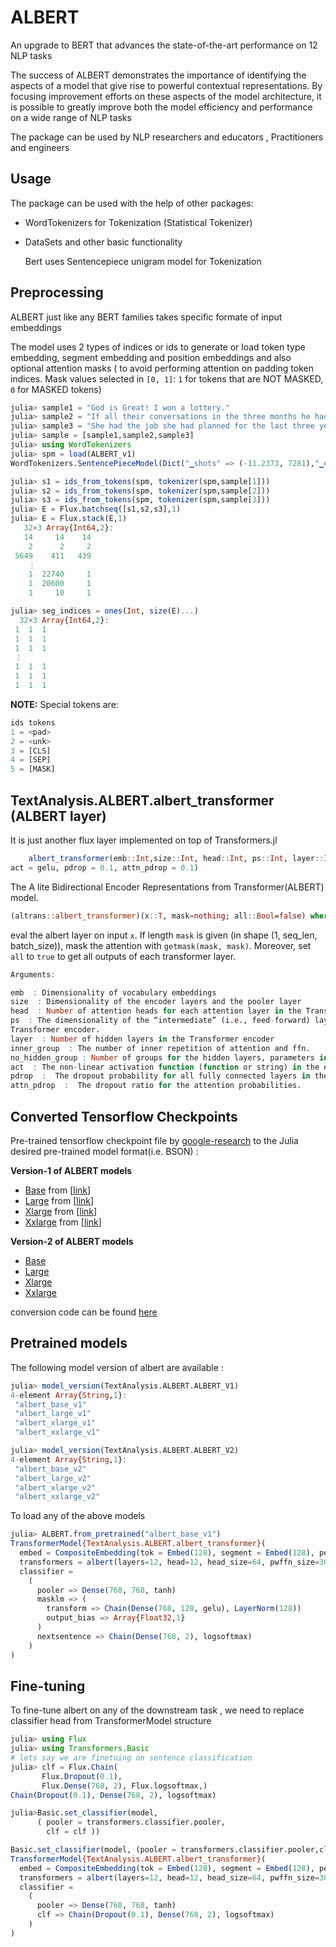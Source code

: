 # ALBERT 

An upgrade to BERT that advances the state-of-the-art performance on 12 NLP tasks

The success of ALBERT demonstrates the importance of identifying the aspects of a model that give rise to powerful contextual representations. By focusing improvement efforts on these aspects of the model architecture, it is possible to greatly improve both the model efficiency and performance on a wide range of NLP tasks

The package can be used by NLP researchers and educators , Practitioners and engineers

## Usage

The package can be used with the help of other packages:

- WordTokenizers for Tokenization (Statistical Tokenizer)

- DataSets and other basic functionality

  Bert uses Sentencepiece unigram model for Tokenization

## Preprocessing 

ALBERT just like any BERT families takes specific formate of input embeddings

The model uses 2 types of indices or ids to generate or load token type embedding, segment embedding and position embeddings and also optional attention masks ( to avoid performing attention on padding token indices. Mask values selected in `[0, 1]`: `1` for tokens that are NOT MASKED, `0` for MASKED tokens)

```julia
julia> sample1 = "God is Great! I won a lottery."
julia> sample2 = "If all their conversations in the three months he had been coming to the diner were put together, it was doubtful that they would make a respectable paragraph."
julia> sample3 = "She had the job she had planned for the last three years."
julia> sample = [sample1,sample2,sample3]
julia> using WordTokenizers
julia> spm = load(ALBERT_v1)
WordTokenizers.SentencePieceModel(Dict("▁shots" => (-11.2373, 7281),"▁ordered" => (-9.84973, 1906),"▁doubtful" => (-12.7799, 22569),"▁glancing" => (-11.6676, 10426),"▁disrespect" => (-13.13, 26682),"▁without" => (-8.34227, 367),"▁pol" => (-10.7694, 4828),"chem" => (-12.3713, 17661),"▁1947," => (-11.7544, 11199),"▁kw" => (-10.4402, 3511)…), 2)

julia> s1 = ids_from_tokens(spm, tokenizer(spm,sample[1]))
julia> s2 = ids_from_tokens(spm, tokenizer(spm,sample[2]))
julia> s3 = ids_from_tokens(spm, tokenizer(spm,sample[3]))
julia> E = Flux.batchseq([s1,s2,s3],1)
julia> E = Flux.stack(E,1)
   32×3 Array{Int64,2}:
   14     14    14
    2      2     2
 5649    411   439
    ⋮         
    1  22740     1
    1  20600     1
    1     10     1

julia> seg_indices = ones(Int, size(E)...)
  32×3 Array{Int64,2}:
 1  1  1
 1  1  1
 1  1  1
 ⋮     
 1  1  1
 1  1  1
 1  1  1
```
**NOTE:** 
Special tokens are:
```julia
ids tokens 
1 = <pad>	
2 = <unk>	
3 = [CLS]	
4 = [SEP]	
5 = [MASK]	
```

## TextAnalysis.ALBERT.albert_transformer (ALBERT layer)

It is just another flux layer implemented on top of Transformers.jl

```julia
    albert_transformer(emb::Int,size::Int, head::Int, ps::Int, layer::Int, inner_group::Int, no_hidden_group::Int; 
act = gelu, pdrop = 0.1, attn_pdrop = 0.1)
```
The A lite Bidirectional Encoder Representations from Transformer(ALBERT) model.
​    
```Julia
(altrans::albert_transformer)(x::T, mask=nothing; all::Bool=false) where T
```

eval the albert layer on input `x`. If length `mask` is given (in shape (1, seq_len, batch_size)), mask the attention with `getmask(mask, mask)`. Moreover, set `all` to `true` to get all
outputs of each transformer layer.
```julia
Arguments:

emb  : Dimensionality of vocabulary embeddings
size  : Dimensionality of the encoder layers and the pooler layer
head  : Number of attention heads for each attention layer in the Transformer encoder
ps  : The dimensionality of the “intermediate” (i.e., feed-forward) layer in the 
Transformer encoder.   
layer  : Number of hidden layers in the Transformer encoder
inner_group  : The number of inner repetition of attention and ffn.
no_hidden_group : Number of groups for the hidden layers, parameters in the same group are shared
act  : The non-linear activation function (function or string) in the encoder and pooler. If string, “gelu”, “relu”, “swish” and “gelu_new” are supported
pdrop  :  The dropout probability for all fully connected layers in the embeddings, encoder, and pooler
attn_pdrop  :  The dropout ratio for the attention probabilities.
```

## Converted Tensorflow Checkpoints 

Pre-trained tensorflow checkpoint file by [google-research](https://github.com/google-research/ALBERT) to the Julia desired pre-trained model format(i.e. BSON) :

**Version-1 of ALBERT models**
- [Base](https://drive.google.com/drive/u/1/folders/1HHTlS_jBYRE4cG0elITEH7fAkiNmrEgz) from [[link](https://storage.googleapis.com/albert_models/albert_base_v1.tar.gz)]
- [Large](https://drive.google.com/drive/u/1/folders/1HHTlS_jBYRE4cG0elITEH7fAkiNmrEgz) from [[link](https://storage.googleapis.com/albert_models/albert_large_v1.tar.gz)]
- [Xlarge](https://drive.google.com/drive/u/1/folders/1HHTlS_jBYRE4cG0elITEH7fAkiNmrEgz) from [[link](https://storage.googleapis.com/albert_models/albert_xlarge_v1.tar.gz)]
- [Xxlarge](https://drive.google.com/drive/u/1/folders/1HHTlS_jBYRE4cG0elITEH7fAkiNmrEgz) from [[link](https://storage.googleapis.com/albert_models/albert_xxlarge_v1.tar.gz)]

**Version-2 of ALBERT models**
- [Base](https://drive.google.com/drive/u/1/folders/1DlX_WZacsjt6O8EDaawKJ-x4RWP46Xj-) 
- [Large](https://drive.google.com/drive/u/1/folders/1DlX_WZacsjt6O8EDaawKJ-x4RWP46Xj-) 
- [Xlarge](https://drive.google.com/drive/u/1/folders/1DlX_WZacsjt6O8EDaawKJ-x4RWP46Xj-)
- [Xxlarge](https://drive.google.com/drive/u/1/folders/1DlX_WZacsjt6O8EDaawKJ-x4RWP46Xj-) 

conversion code can be found [here](https://gist.github.com/tejasvaidhyadev/6c10bdda1f60c3e42472d356ecf3721a)

## Pretrained models

The following model version of albert are available :

```julia
julia> model_version(TextAnalysis.ALBERT.ALBERT_V1)
4-element Array{String,1}:
 "albert_base_v1"
 "albert_large_v1"
 "albert_xlarge_v1"
 "albert_xxlarge_v1"

julia> model_version(TextAnalysis.ALBERT.ALBERT_V2)
4-element Array{String,1}:
 "albert_base_v2"
 "albert_large_v2"
 "albert_xlarge_v2"
 "albert_xxlarge_v2"
```

To load any of the above models 

```julia
julia> ALBERT.from_pretrained("albert_base_v1")
TransformerModel{TextAnalysis.ALBERT.albert_transformer}(
  embed = CompositeEmbedding(tok = Embed(128), segment = Embed(128), pe = PositionEmbedding(128, max_len=512), postprocessor = Positionwise(LayerNorm(128), Dropout(0.1))),
  transformers = albert(layers=12, head=12, head_size=64, pwffn_size=3072, size=768),
  classifier = 
    (
      pooler => Dense(768, 768, tanh)
      masklm => (
        transform => Chain(Dense(768, 128, gelu), LayerNorm(128))
        output_bias => Array{Float32,1}
      )
      nextsentence => Chain(Dense(768, 2), logsoftmax)
    )
)
```

## Fine-tuning 

To fine-tune albert on any of the downstream task , we need to replace classifier head from TransformerModel structure

```julia
julia> using Flux
julia> using Transformers.Basic
# lets say we are finetuing on sentence classification 
julia> clf = Flux.Chain(
       Flux.Dropout(0.1),
       Flux.Dense(768, 2), Flux.logsoftmax,)
Chain(Dropout(0.1), Dense(768, 2), logsoftmax)

julia>Basic.set_classifier(model, 
      ( pooler = transformers.classifier.pooler,
        clf = clf ))

Basic.set_classifier(model, (pooler = transformers.classifier.pooler,clf = clf))
TransformerModel{TextAnalysis.ALBERT.albert_transformer}(
  embed = CompositeEmbedding(tok = Embed(128), segment = Embed(128), pe = PositionEmbedding(128, max_len=512), postprocessor = Positionwise(LayerNorm(128), Dropout(0.1))),
  transformers = albert(layers=12, head=12, head_size=64, pwffn_size=3072, size=768),
  classifier = 
    (
      pooler => Dense(768, 768, tanh)
      clf => Chain(Dropout(0.1), Dense(768, 2), logsoftmax)
    )
)
```

